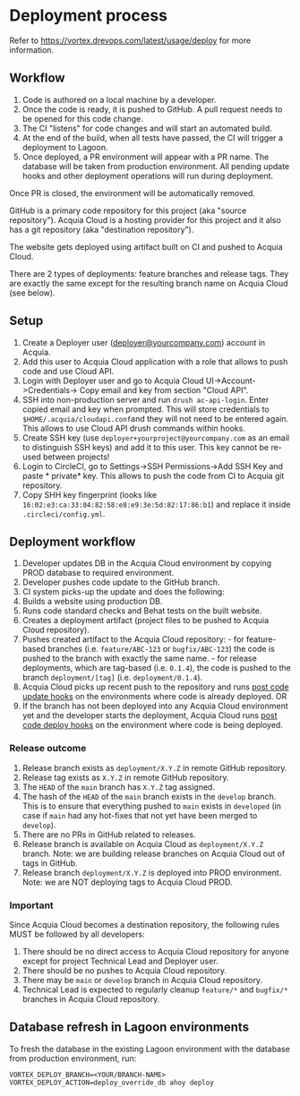 # Deployment process

Refer to https://vortex.drevops.com/latest/usage/deploy for more information.

## Workflow

1. Code is authored on a local machine by a developer.
2. Once the code is ready, it is pushed to GitHub. A pull request needs to be
   opened for this code change.
3. The CI "listens" for code changes and will start an automated build.
4. At the end of the build, when all tests have passed, the CI will trigger a
   deployment to Lagoon.
5. Once deployed, a PR environment will appear with a PR name. The database will
   be taken from production environment.
   All pending update hooks and other deployment operations will run during
   deployment.

Once PR is closed, the environment will be automatically removed.

[//]: # (#;< ACQUIA)

GitHub is a primary code repository for this project (aka "source repository").
Acquia Cloud is a hosting provider for this project and it also has a git
repository (aka "destination repository").

The website gets deployed using artifact built on CI and pushed to Acquia Cloud.

There are 2 types of deployments: feature branches and release tags. They are
exactly the same except for the resulting branch name on Acquia Cloud (see
below).

## Setup

1. Create a Deployer user (deployer@yourcompany.com) account in Acquia.
2. Add this user to Acquia Cloud application with a role that allows to push
   code and use Cloud API.
3. Login with Deployer user and go to Acquia Cloud UI->Account->Credentials->
   Copy email and key from section "Cloud API".
4. SSH into non-production server and run `drush ac-api-login`. Enter copied
   email and key when prompted. This will store credentials
   to `$HOME/.acquia/cloudapi.conf`and they will not need to be entered again.
   This allows to use Cloud API drush commands within hooks.
5. Create SSH key (use `deployer+yourproject@yourcompany.com` as an email to
   distinguish SSH keys) and add it to this user. This key cannot be re-used
   between projects!
6. Login to CircleCI, go to Settings->SSH Permissions->Add SSH Key and paste *
   private* key. This allows to push the code from CI to Acquia git repository.
7. Copy SHH key fingerprint (looks
   like `16:02:e3:ca:33:04:82:58:e8:e9:3e:5d:82:17:86:b1`) and replace it
   inside `.circleci/config.yml`.

## Deployment workflow

1. Developer updates DB in the Acquia Cloud environment by copying PROD database
   to required environment.
2. Developer pushes code update to the GitHub branch.
3. CI system picks-up the update and does the following:
  1. Builds a website using production DB.
  2. Runs code standard checks and Behat tests on the built website.
  3. Creates a deployment artifact (project files to be pushed to Acquia Cloud
     repository).
  4. Pushes created artifact to the Acquia Cloud repository:
    - for feature-based branches (i.e. `feature/ABC-123` or `bugfix/ABC-123`)
      the code is pushed to the branch with exactly the same name.
    - for release deployments, which are tag-based (i.e. `0.1.4`), the code is
      pushed to the branch `deployment/[tag]` (i.e. `deployment/0.1.4`).
4. Acquia Cloud picks up recent push to the repository and
   runs [post code update hooks](hooks/dev/post-code-update) on the environments
   where code is already deployed.
   OR
4. If the branch has not been deployed into any Acquia Cloud environment yet and
   the developer starts the deployment, Acquia Cloud
   runs [post code deploy hooks](hooks/dev/post-code-deploy) on the environment
   where code is being deployed.

### Release outcome

1. Release branch exists as `deployment/X.Y.Z` in remote GitHub repository.
2. Release tag exists as `X.Y.Z` in remote GitHub repository.
3. The `HEAD` of the `main` branch has `X.Y.Z` tag assigned.
4. The hash of the `HEAD` of the `main` branch exists in the `develop` branch.
   This is to ensure that everything pushed to `main` exists in `developed` (in
   case if `main` had any hot-fixes that not yet have been merged to `develop`).
5. There are no PRs in GitHub related to releases.
6. Release branch is available on Acquia Cloud as `deployment/X.Y.Z` branch.
   Note: we are building release branches on Acquia Cloud out of tags in GitHub.
7. Release branch `deployment/X.Y.Z` is deployed into PROD environment. Note: we
   are NOT deploying tags to Acquia Cloud PROD.

### Important

Since Acquia Cloud becomes a destination repository, the following rules MUST be
followed by all developers:

1. There should be no direct access to Acquia Cloud repository for anyone except
   for project Technical Lead and Deployer user.
2. There should be no pushes to Acquia Cloud repository.
3. There may be `main` or `develop` branch in Acquia Cloud repository.
4. Technical Lead is expected to regularly cleanup `feature/*` and `bugfix/*`
   branches in Acquia Cloud repository.

[//]: # (#;> ACQUIA)

[//]: # (#;< LAGOON)

## Database refresh in Lagoon environments

To fresh the database in the existing Lagoon environment with the database from
production environment, run:

```
VORTEX_DEPLOY_BRANCH=<YOUR/BRANCH-NAME> VORTEX_DEPLOY_ACTION=deploy_override_db ahoy deploy
```

[//]: # (#;> LAGOON)
